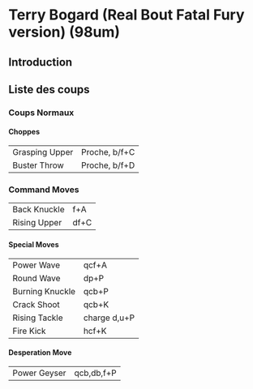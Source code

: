 # Terry Bogard (Real Bout Fatal Fury version) (98um)

## Introduction

## Liste des coups

### Coups Normaux

#### Choppes

|                |               |
|----------------|---------------|
| Grasping Upper | Proche, b/f+C |
| Buster Throw   | Proche, b/f+D |

### Command Moves

|              |      |
|--------------|------|
| Back Knuckle | f+A  |
| Rising Upper | df+C |

#### Special Moves

|                 |              |
|-----------------|--------------|
| Power Wave      | qcf+A        |
| Round Wave      | dp+P         |
| Burning Knuckle | qcb+P        |
| Crack Shoot     | qcb+K        |
| Rising Tackle   | charge d,u+P |
| Fire Kick       | hcf+K        |

#### Desperation Move

|              |            |
|--------------|------------|
| Power Geyser | qcb,db,f+P |
